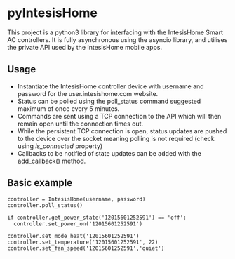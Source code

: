 # pyIntesisHome
This project is a python3 library for interfacing with the IntesisHome Smart AC controllers.
It is fully asynchronous using the asyncio library, and utilises the private API used by the IntesisHome mobile apps.

## Usage
 - Instantiate the IntesisHome controller device with username and password for the user.intesishome.com website.
 - Status can be polled using the poll_status command suggested maximum of once every 5 minutes.
 - Commands are sent using a TCP connection to the API which will then remain open until the connection times out. 
 - While the persistent TCP connection is open, status updates are pushed to the device over the socket meaning polling is not required (check using *is_connected* property)
 - Callbacks to be notified of state updates can be added with the add_callback() method.

## Basic example
```
controller = IntesisHome(username, password)
controller.poll_status()

if controller.get_power_state('12015601252591') == 'off':
  controller.set_power_on('12015601252591')

controller.set_mode_heat('12015601252591')
controller.set_temperature('12015601252591', 22)
controller.set_fan_speed('12015601252591','quiet')
```

